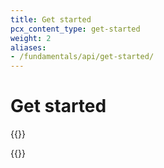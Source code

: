 ```yaml
---
title: Get started
pcx_content_type: get-started
weight: 2
aliases:
- /fundamentals/api/get-started/
---
```


# Get started

{{<render file="_api-using-api.md">}}

{{<directory-listing>}}